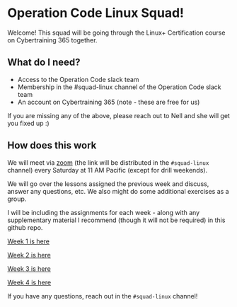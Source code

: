 # Operation Code Linux Squad!

Welcome!  This squad will be going through the Linux+ Certification course on Cybertraining 365 together.

## What do I need?

* Access to the Operation Code slack team
* Membership in the #squad-linux channel of the Operation Code slack team
* An account on Cybertraining 365 (note - these are free for us)

If you are missing any of the above, please reach out to Nell and she will get you fixed up :)

## How does this work

We will meet via [zoom](https://zoom.us/) (the link will be distributed in the `#squad-linux` channel) every Saturday at 11 AM Pacific (except for drill weekends).

We will go over the lessons assigned the previous week and discuss, answer any questions, etc.  We also might do some additional exercises as a group.

I will be including the assignments for each week - along with any supplementary material I recommend (though it will not be required) in this github repo.

[Week 1 is here](week_1/README.md)

[Week 2 is here](week_2/README.md)

[Week 3 is here](week_3/README.md)

[Week 4 is here](week_3/README.md)

If you have any questions, reach out in the `#squad-linux` channel!
